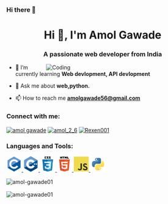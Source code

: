 ### Hi there 👋
<h1 align="center">Hi 👋, I'm Amol Gawade</h1>
<h3 align="center">A passionate web developer from India</h3>
<img align="right" alt="Coding" width="400" src="https://media.tenor.com/qJ5evVs-_uUAAAAC/coding.gif">

- 🌱 I’m currently learning **Web devlopment, API devlopment**

- 💬 Ask me about **web,python.**

- 📫 How to reach me **amolgawade56@gmail.com**

<h3 align="left">Connect with me:</h3>
<p align="left">
<a href="https://linkedin.com/in/amol gawade" target="blank"><img align="center" src="https://raw.githubusercontent.com/rahuldkjain/github-profile-readme-generator/master/src/images/icons/Social/linked-in-alt.svg" alt="amol gawade" height="30" width="40" /></a>
<a href="https://instagram.com/amol_2_6" target="blank"><img align="center" src="https://raw.githubusercontent.com/rahuldkjain/github-profile-readme-generator/master/src/images/icons/Social/instagram.svg" alt="amol_2_6" height="30" width="40" /></a>
<a href="https://discord.gg/Rexen001" target="blank"><img align="center" src="https://raw.githubusercontent.com/rahuldkjain/github-profile-readme-generator/master/src/images/icons/Social/discord.svg" alt="Rexen001" height="30" width="40" /></a>
</p>

<h3 align="left">Languages and Tools:</h3>
<p align="left"> <a href="https://www.cprogramming.com/" target="_blank" rel="noreferrer"> <img src="https://raw.githubusercontent.com/devicons/devicon/master/icons/c/c-original.svg" alt="c" width="40" height="40"/> </a> <a href="https://www.w3schools.com/cpp/" target="_blank" rel="noreferrer"> <img src="https://raw.githubusercontent.com/devicons/devicon/master/icons/cplusplus/cplusplus-original.svg" alt="cplusplus" width="40" height="40"/> </a> <a href="https://www.w3schools.com/css/" target="_blank" rel="noreferrer"> <img src="https://raw.githubusercontent.com/devicons/devicon/master/icons/css3/css3-original-wordmark.svg" alt="css3" width="40" height="40"/> </a> <a href="https://www.w3.org/html/" target="_blank" rel="noreferrer"> <img src="https://raw.githubusercontent.com/devicons/devicon/master/icons/html5/html5-original-wordmark.svg" alt="html5" width="40" height="40"/> </a> <a href="https://developer.mozilla.org/en-US/docs/Web/JavaScript" target="_blank" rel="noreferrer"> <img src="https://raw.githubusercontent.com/devicons/devicon/master/icons/javascript/javascript-original.svg" alt="javascript" width="40" height="40"/> </a> <a href="https://www.python.org" target="_blank" rel="noreferrer"> <img src="https://raw.githubusercontent.com/devicons/devicon/master/icons/python/python-original.svg" alt="python" width="40" height="40"/> </a> </p>

<p><img align="center" src="https://github-readme-stats.vercel.app/api/top-langs?username=amol-gawade01&show_icons=true&locale=en&layout=compact" alt="amol-gawade01" /></p>

<p><img align="center" src="https://github-readme-streak-stats.herokuapp.com/?user=amol-gawade01&" alt="amol-gawade01" /></p>
